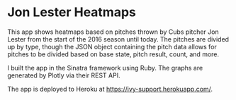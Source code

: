 # Jon Lester Heatmaps

This app shows heatmaps based on pitches thrown by Cubs pitcher Jon Lester from the start of the 2016 season until today. The pitches are divided up by type, though the JSON object containing the pitch data allows for pitches to be divided based on base state, pitch result, count, and more.

I built the app in the Sinatra framework using Ruby. The graphs are generated by Plotly via their REST API.

The app is deployed to Heroku at https://ivy-support.herokuapp.com/.

